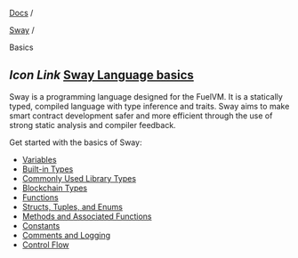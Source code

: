 [Docs](https://docs.fuel.network/) /

[Sway](https://docs.fuel.network/docs/sway/) /

Basics

## _Icon Link_ [Sway Language basics](https://docs.fuel.network/docs/sway/basics/\#sway-language-basics)

Sway is a programming language designed for the FuelVM. It is a statically typed, compiled language with type inference and traits. Sway aims to make smart contract development safer and more efficient through the use of strong static analysis and compiler feedback.

Get started with the basics of Sway:

- [Variables](https://docs.fuel.network/docs/sway/basics/variables/)
- [Built-in Types](https://docs.fuel.network/docs/sway/basics/built_in_types/)
- [Commonly Used Library Types](https://docs.fuel.network/docs/sway/basics/commonly_used_library_types/)
- [Blockchain Types](https://docs.fuel.network/docs/sway/basics/blockchain_types/)
- [Functions](https://docs.fuel.network/docs/sway/basics/functions/)
- [Structs, Tuples, and Enums](https://docs.fuel.network/docs/sway/basics/structs_tuples_and_enums/)
- [Methods and Associated Functions](https://docs.fuel.network/docs/sway/basics/methods_and_associated_functions/)
- [Constants](https://docs.fuel.network/docs/sway/basics/constants/)
- [Comments and Logging](https://docs.fuel.network/docs/sway/basics/comments_and_logging/)
- [Control Flow](https://docs.fuel.network/docs/sway/basics/control_flow/)